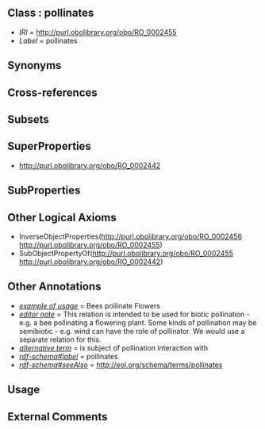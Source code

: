 
## Class : pollinates

 * *IRI* = http://purl.obolibrary.org/obo/RO_0002455
 * *Label* = pollinates

## Synonyms


## Cross-references


## Subsets


## SuperProperties

 * <http://purl.obolibrary.org/obo/RO_0002442>

## SubProperties


## Other Logical Axioms

 * InverseObjectProperties(<http://purl.obolibrary.org/obo/RO_0002456> <http://purl.obolibrary.org/obo/RO_0002455>)
 * SubObjectPropertyOf(<http://purl.obolibrary.org/obo/RO_0002455> <http://purl.obolibrary.org/obo/RO_0002442>)

## Other Annotations

 * *[example of usage](../../IAO/12/IAO_0000112.md)* = Bees pollinate Flowers
 * *[editor note](../../IAO/16/IAO_0000116.md)* = This relation is intended to be used for biotic pollination - e.g. a bee pollinating a flowering plant. Some kinds of pollination may be semibiotic - e.g. wind can have the role of pollinator. We would use a separate relation for this.
 * *[alternative term](../../IAO/18/IAO_0000118.md)* = is subject of pollination interaction with
 * *[rdf-schema#label](../../el/rdf-schema#label.md)* = pollinates
 * *[rdf-schema#seeAlso](../../so/rdf-schema#seeAlso.md)* = http://eol.org/schema/terms/pollinates

## Usage


## External Comments

